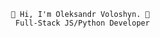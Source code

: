                                            👋 Hi, I'm Oleksandr Voloshyn. 👋  
                                            Full-Stack JS/Python Developer

<!---
OleksandrVoloshyn/OleksandrVoloshyn is a ✨ special ✨ repository because its `README.md` (this file) appears on your GitHub profile.
You can click the Preview link to take a look at your changes.
--->
